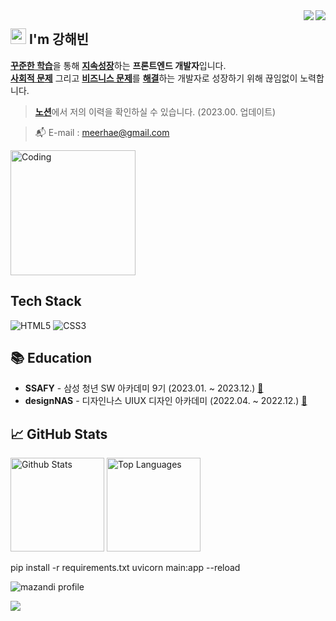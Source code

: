 <div align="right">
  <a href="https://hits.seeyoufarm.com">
    <img src="https://img.shields.io/badge/Instagram-9c38d1?style=flat&logo=Instagram&logoColor=white(https://www.instagram.com/kanghaeven)" align="right" />
  </a>
  <a href="https://hits.seeyoufarm.com">
    <img src="https://hits.seeyoufarm.com/api/count/incr/badge.svg?url=https%3A%2F%2Fgithub.com%2Fkanghaeven&count_bg=%23769CDD&title_bg=%238E8E8E&icon=github.svg&icon_color=%23E7E7E7&title=hits&edge_flat=false" align="right" />
  </a>
</div>


<h2> <img src="https://media.giphy.com/media/hvRJCLFzcasrR4ia7z/giphy.gif" width="25" /> I'm 강해빈</h2>

[**꾸준한 학습**](#)을 통해 [**지속성장**](#)하는 **프론트엔드 개발자**입니다.  
[**사회적 문제**](#) 그리고 [**비즈니스 문제**](#)를 [**해결**](#)하는 개발자로 성장하기 위해 끊임없이 노력합니다.

> [**노션**](https://노션링크)에서 저의 이력을 확인하실 수 있습니다. (2023.00. 업데이트)

> :mailbox_with_mail: E-mail : meerhae@gmail.com

<img src="./img/coding.gif" alt="Coding" height="200px" />



## Tech Stack

![HTML5](https://img.shields.io/badge/-HTML5-E34F26?&style=flat-square&logo=html5&logoColor=white) ![CSS3](https://img.shields.io/badge/-CSS3-1572B6?&style=flat-square&logo=css3&logoColor=white)  
<!-- ![JavaScript](https://img.shields.io/badge/-JavaScript-F7DF1E?&style=flat-square&logo=javascript&logoColor=white) ![TypeScript](https://img.shields.io/badge/-TypeScript-3178C6?&style=flat-square&logo=TypeScript&logoColor=white)  
![React](https://img.shields.io/badge/-React-61DAFB?&style=flat-square&logo=react&logoColor=white) ![Redux](https://img.shields.io/badge/-Redux-764ABC?&style=flat-square&logo=redux&logoColor=white) ![Next.js](https://img.shields.io/badge/-Next.js-000000?&style=flat-square&logo=Next.js&logoColor=white) ![Vue.js](https://img.shields.io/badge/-Vue.js-4FC08D?&style=flat-square&logo=Vue.js&logoColor=white) ![Vuex](https://img.shields.io/badge/-Vuex-34495e?&style=flat-square&logo=Vue.js&logoColor=white)
 -->


<!-- ## Experience
<details open>
<summary>😉 2021 History</summary>
🏃‍♀<a href="https://www.sktelecom.com/index_en.html"> SK telecom, Core department </a> <br/>
🌼<a href="https://www.ssafy.com/ksp/jsp/swp/swpMain.jsp"> Samsung SW Academy For Youth 5th in Seoul </a> <br/>
</details>
<details markdown="1">
<summary>2020 History</summary>
<p>
🏆<a href="https://www.youtube.com/watch?v=nR2TqMuPBzE&feature=youtu.be"> PaaS-TA Service Development - NHN Special award by LiveMD (2020.12.11)</a> <br/> 
🏆 NAVER CLOUD PLATFORM Korea-Health-Datathon Sinusitis - 16th by Amolecular (2020.09.25) <br/>
🏃‍♀️ Completed Education of Microservice Architect for Cloud Service (2020.07.06 - 12.04) <br/>
🕺 <a href="http://bigjob.dbguide.net/"> Completed Education of KData Data Youth Campus (2020.07.06 - 09.11) </a><br/>
🏃‍♂️ Completed Education of KISA Insurtech data analysis course (2020.06.22 - 06.26) <br/>
📜 Certificated SQL developer (2020.05.31) <br/>
</p>
</details>
 -->


## 📚 Education

- **SSAFY** - 삼성 청년 SW 아카데미 9기 (2023.01. ~ 2023.12.) [:link:]((https://www.ssafy.com/ksp/jsp/swp/swpMain.jsp))
- **designNAS** - 디자인나스 UIUX 디자인 아카데미 (2022.04. ~ 2022.12.) [:link:](https://www.designnas.com/)


## :chart_with_upwards_trend: GitHub Stats

<p align="left">
  <img src="https://github-readme-stats.vercel.app/api?username=JeongHwan-dev&show_icons=true&count_private=true&theme=react&hide_border=true&bg_color=0d1017" alt="Github Stats" height="150px" />
  <img src="https://github-readme-stats.vercel.app/api/top-langs/?username=JeongHwan-dev&hide_border=true&layout=compact&theme=react&bg_color=0d1017" alt="Top Languages" height="150px" />
</p>

pip install -r requirements.txt
uvicorn main:app --reload

![mazandi profile](http://mazandi.herokuapp.com/api?handle={handle}&theme=cold)

<img src="http://mazandi.herokuapp.com/api?handle={handle}&theme=cold"/>


